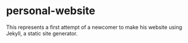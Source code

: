 # personal-website
This represents a first attempt of a newcomer to make his website using Jekyll, a static site generator.
